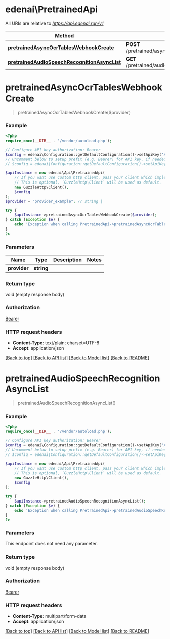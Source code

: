 # edenai\PretrainedApi

All URIs are relative to *https://api.edenai.run/v1*

Method | HTTP request | Description
------------- | ------------- | -------------
[**pretrainedAsyncOcrTablesWebhookCreate**](PretrainedApi.md#pretrainedAsyncOcrTablesWebhookCreate) | **POST** /pretrained/async/ocr/tables/webhook/{provider} | 
[**pretrainedAudioSpeechRecognitionAsyncList**](PretrainedApi.md#pretrainedAudioSpeechRecognitionAsyncList) | **GET** /pretrained/audio/speech_recognition_async | 


# **pretrainedAsyncOcrTablesWebhookCreate**
> pretrainedAsyncOcrTablesWebhookCreate($provider)





### Example
```php
<?php
require_once(__DIR__ . '/vendor/autoload.php');

// Configure API key authorization: Bearer
$config = edenai\Configuration::getDefaultConfiguration()->setApiKey('Authorization', 'YOUR_API_KEY');
// Uncomment below to setup prefix (e.g. Bearer) for API key, if needed
// $config = edenai\Configuration::getDefaultConfiguration()->setApiKeyPrefix('Authorization', 'Bearer');

$apiInstance = new edenai\Api\PretrainedApi(
    // If you want use custom http client, pass your client which implements `GuzzleHttp\ClientInterface`.
    // This is optional, `GuzzleHttp\Client` will be used as default.
    new GuzzleHttp\Client(),
    $config
);
$provider = "provider_example"; // string | 

try {
    $apiInstance->pretrainedAsyncOcrTablesWebhookCreate($provider);
} catch (Exception $e) {
    echo 'Exception when calling PretrainedApi->pretrainedAsyncOcrTablesWebhookCreate: ', $e->getMessage(), PHP_EOL;
}
?>
```

### Parameters

Name | Type | Description  | Notes
------------- | ------------- | ------------- | -------------
 **provider** | **string**|  |

### Return type

void (empty response body)

### Authorization

[Bearer](../../README.md#Bearer)

### HTTP request headers

 - **Content-Type**: text/plain; charset=UTF-8
 - **Accept**: application/json

[[Back to top]](#) [[Back to API list]](../../README.md#documentation-for-api-endpoints) [[Back to Model list]](../../README.md#documentation-for-models) [[Back to README]](../../README.md)

# **pretrainedAudioSpeechRecognitionAsyncList**
> pretrainedAudioSpeechRecognitionAsyncList()





### Example
```php
<?php
require_once(__DIR__ . '/vendor/autoload.php');

// Configure API key authorization: Bearer
$config = edenai\Configuration::getDefaultConfiguration()->setApiKey('Authorization', 'YOUR_API_KEY');
// Uncomment below to setup prefix (e.g. Bearer) for API key, if needed
// $config = edenai\Configuration::getDefaultConfiguration()->setApiKeyPrefix('Authorization', 'Bearer');

$apiInstance = new edenai\Api\PretrainedApi(
    // If you want use custom http client, pass your client which implements `GuzzleHttp\ClientInterface`.
    // This is optional, `GuzzleHttp\Client` will be used as default.
    new GuzzleHttp\Client(),
    $config
);

try {
    $apiInstance->pretrainedAudioSpeechRecognitionAsyncList();
} catch (Exception $e) {
    echo 'Exception when calling PretrainedApi->pretrainedAudioSpeechRecognitionAsyncList: ', $e->getMessage(), PHP_EOL;
}
?>
```

### Parameters
This endpoint does not need any parameter.

### Return type

void (empty response body)

### Authorization

[Bearer](../../README.md#Bearer)

### HTTP request headers

 - **Content-Type**: multipart/form-data
 - **Accept**: application/json

[[Back to top]](#) [[Back to API list]](../../README.md#documentation-for-api-endpoints) [[Back to Model list]](../../README.md#documentation-for-models) [[Back to README]](../../README.md)

